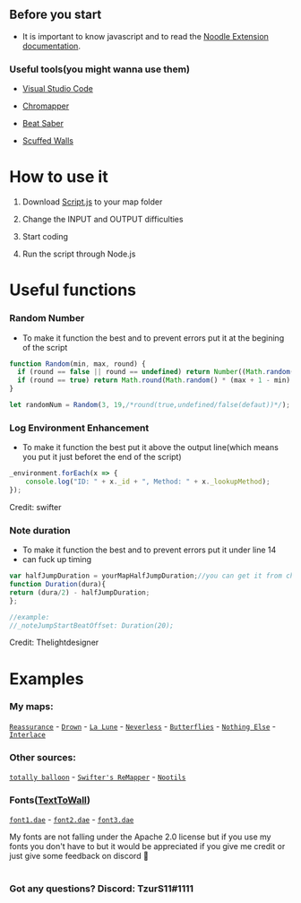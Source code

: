 ## Before you start
 - It is important to know javascript and to read the [Noodle Extension documentation](https://github.com/Aeroluna/Heck/wiki).

### Useful tools(you might wanna use them)
- [Visual Studio Code](https://code.visualstudio.com/Download)

- [Chromapper](https://github.com/Caeden117/ChroMapper)

- [Beat Saber](https://beatsaber.com/)

- [Scuffed Walls](https://github.com/thelightdesigner/ScuffedWalls)


# How to use it
1. Download [Script.js](./Script.js) to your map folder

2. Change the INPUT and OUTPUT difficulties

3. Start coding

4. Run the script through Node.js




# Useful functions


### Random Number
- To make it function the best and to prevent errors put it at the begining of the script
```js
function Random(min, max, round) {
  if (round == false || round == undefined) return Number((Math.random() * (max + 1 - min) + min).toFixed(3));
  if (round == true) return Math.round(Math.random() * (max + 1 - min) + min);
}

let randomNum = Random(3, 19,/*round(true,undefined/false(defaut))*/); //gives a random number between 3 to 19
```
### Log Environment Enhancement
- To make it function the best put it above the output line(which means you put it just beforet the end of the script)
```js
_environment.forEach(x => {
    console.log("ID: " + x._id + ", Method: " + x._lookupMethod);
});
```
Credit: swifter

### Note duration
- To make it function the best and to prevent errors put it under line 14
- can fuck up timing
```js
var halfJumpDuration = yourMapHalfJumpDuration;//you can get it from chromapper. you might wanna put at the begining of your script 
function Duration(dura){
return (dura/2) - halfJumpDuration;
};

//example:
//_noteJumpStartBeatOffset: Duration(20);
```
Credit: Thelightdesigner

# Examples
### My maps:
[`Reassurance`](https://github.com/TzurS11/NoodleScript/blob/main/Examples/Scripts/Reassurace.js) - [`Drown`](https://github.com/TzurS11/NoodleScript/blob/main/Examples/Scripts/Drown.js) - [`La Lune`](https://github.com/TzurS11/NoodleScript/blob/main/Examples/Scripts/La_Lune.js) - [`Neverless`](https://github.com/TzurS11/NoodleScript/blob/main/Examples/Scripts/Neverless.js) - [`Butterflies`](https://github.com/TzurS11/NoodleScript/blob/main/Examples/Scripts/Butterflies.js) - [`Nothing Else`](https://github.com/TzurS11/NoodleScript/blob/main/Examples/Scripts/Nothing_Else.js) - [`Interlace`](https://github.com/TzurS11/NoodleScript/blob/main/Examples/Scripts/interlace_wip.zip)
### Other sources:
[`totally balloon`](https://github.com/Infinit3/le-monke-maps) - [`Swifter's ReMapper`](https://github.com/Swifter1243/ReMapper) - [`Nootils`](https://github.com/StormPacer/nootils)
### Fonts([TextToWall](https://github.com/thelightdesigner/ScuffedWalls/blob/main/TextToWall.md))
[`font1.dae`](https://github.com/TzurS11/NoodleScript/blob/main/Examples/Fonts/font1.dae) - [`font2.dae`](https://github.com/TzurS11/NoodleScript/blob/main/Examples/Fonts/font2.dae) - [`font3.dae`](https://github.com/TzurS11/NoodleScript/blob/main/Examples/Fonts/font3.dae)

My fonts are not falling under the Apache 2.0 license but if you use my fonts you don't have to but it would be appreciated if you give me credit or just give some feedback on discord :pray:
<br/><br/>
<h3><strong>Got any questions? Discord: TzurS11#1111</strong></h3>
